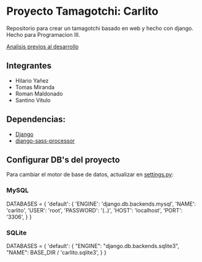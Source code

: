 # Proyecto Tamagotchi: Carlito
Repositorio para crear un tamagotchi basado en web y hecho con django. Hecho para Programacion III.

[Analisis previos al desarrollo](./analisis.md)

## Integrantes
- Hilario Yañez
- Tomas Miranda
- Roman Maldonado
- Santino Vitulo

## Dependencias:
- [Django](https://www.djangoproject.com/)
- [django-sass-processor](https://pypi.org/project/django-sass-processor/)

## Configurar DB's del proyecto

Para cambiar el motor de base de datos, actualizar en [settings.py](./carlito/settings.py):

### MySQL

DATABASES = {
    'default': {
        'ENGINE': 'django.db.backends.mysql',
        'NAME': 'carlito',
        'USER': 'root',
        'PASSWORD': '(..)',
        'HOST': 'localhost',
        'PORT': '3306',
    }
}

### SQLite

DATABASES = {
    'default': {
        "ENGINE": "django.db.backends.sqlite3",
        "NAME": BASE_DIR / 'carlito.sqlite3',
    }
}
